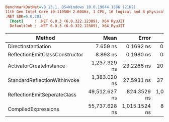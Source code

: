 ``` ini

BenchmarkDotNet=v0.13.1, OS=Windows 10.0.19044.1586 (21H2)
11th Gen Intel Core i9-11950H 2.60GHz, 1 CPU, 16 logical and 8 physical cores
.NET SDK=6.0.201
  [Host]     : .NET 6.0.3 (6.0.322.12309), X64 RyuJIT
  DefaultJob : .NET 6.0.3 (6.0.322.12309), X64 RyuJIT


```
|                         Method |          Mean |         Error |        StdDev | Rank |  Gen 0 |  Gen 1 | Allocated |
|------------------------------- |--------------:|--------------:|--------------:|-----:|-------:|-------:|----------:|
|            DirectInstantiation |      7.659 ns |     0.1692 ns |     0.1661 ns |    1 | 0.0083 |      - |     104 B |
| ReflectionEmitClassConstructor |      8.893 ns |     0.1980 ns |     0.2357 ns |    2 | 0.0083 |      - |     104 B |
|        ActivatorCreateInstance |  1,237.329 ns |    23.2266 ns |    20.5898 ns |    3 | 0.0076 |      - |     104 B |
|   StandardReflectionWithInvoke |  1,383.020 ns |    27.5931 ns |    37.7698 ns |    4 | 0.0076 |      - |     104 B |
|    ReflectionEmitSeperateClass | 49,512.627 ns |   824.3529 ns | 1,012.3793 ns |    5 | 0.3662 | 0.1831 |   5,044 B |
|            CompiledExpressions | 55,737.628 ns | 1,015.1524 ns |   847.6982 ns |    6 | 0.3052 | 0.1221 |   4,031 B |
